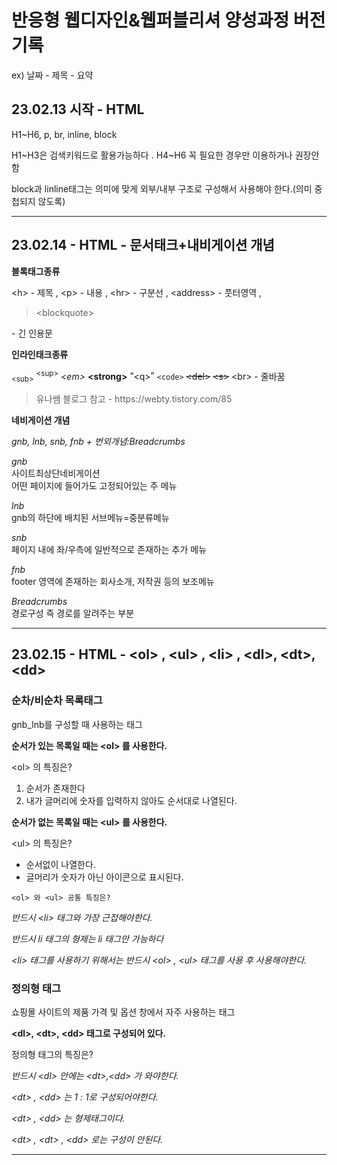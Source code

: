 <h1>반응형 웹디자인&웹퍼블리셔 양성과정 버전기록</h1>
<p>ex) 날짜 - 제목 - 요약</p>

<h2>23.02.13 시작 - HTML</h2> 
<p>H1~H6, p, br, inline, block</p>
<p>H1~H3은 검색키워드로 활용가능하다 . H4~H6 꼭 필요한 경우만 이용하거나 권장안함</p>
<p>block과 linline태그는 의미에 맞게 외부/내부 구조로 구성해서 사용해야 한다.(의미 중첩되지 않도록)</p>
<hr>

<h2>23.02.14 - HTML - 문서태크+내비게이션 개념 </h2>
<p><strong>블록태그종류</strong></p>
<p> &lt;h&gt; - 제목 , &lt;p&gt; - 내용 , &lt;hr&gt; - 구분선 , &lt;address&gt; - 풋터영역 , <blockquote>&lt;blockquote&gt;</blockquote> - 긴 인용문</p>
<p><strong>인라인태크종류</strong></p>
<p> <sub>&lt;sub&gt;</sub> <sup>&lt;sup&gt;</sup> <em>&lt;em&gt;</em> <strong>&lt;strong&gt;</strong> <q cite="">&lt;q&gt;</q> <code>&lt;code&gt;</code> <del>&lt;del&gt;</del> <s>&lt;s&gt;</s> &lt;br&gt; - 줄바꿈 </p>
<blockquote cite=https://webty.tistory.com/85> 유나쌤 블로그 참고 - https://webty.tistory.com/85 </blockquote>
<p><strong>네비게이션 개념</strong></p>
<p><em> gnb, lnb, snb, fnb + 번외개념:Breadcrumbs </em></p>
<p><em>gnb</em><br>사이트최상단네비게이션<br>어떤 페이지에 들어가도 고정되어있는 주 메뉴 </p>
<p><em>lnb</em><br>gnb의 하단에 배치된 서브메뉴=중분류메뉴</p>
<p><em>snb</em><br>페이지 내에 좌/우측에 일반적으로 존재하는 추가 메뉴</p>
<p><em>fnb</em><br>footer 영역에 존재하는 회사소개, 저작권 등의 보조메뉴</p>
<p><em>Breadcrumbs</em><br>경로구성 즉 경로를 알려주는 부분</p>
<hr>

<h2>23.02.15 - HTML - &lt;ol&gt; , &lt;ul&gt; , &lt;li&gt; , &lt;dl&gt;, &lt;dt&gt;, &lt;dd&gt; </h2>
<h3>순차/비순차 목록태그</h3>
<p>gnb_lnb를 구성할 때 사용하는 태그</p>
<p><strong>순서가 있는 목록일 때는 &lt;ol&gt; 를 사용한다. </strong></p>
<p>&lt;ol&gt; 의 특징은? </p>
<ol>
  <li> 순서가 존재한다</li>
  <li> 내가 글머리에 숫자를 입력하지 않아도 순서대로 나열된다.</li>
</ol>
<p><strong>순서가 없는 목록일 때는 &lt;ul&gt; 를 사용한다.</strong></p>
<p>&lt;ul&gt; 의 특징은?</p>
<ul>
  <li>순서없이 나열한다.</li>
  <li>글머리가 숫자가 아닌 아이콘으로 표시된다.</li>
</ul>
<p><code>&lt;ol&gt; 와 &lt;ul&gt; 공통 특징은?</code></p>
<p><em>반드시 &lt;li&gt; 태그와 가장 근접해야한다. </em></p>
<p><em>반드시 li 태그의 형제는 li 태그만 가능하다 </em></p>
<p><em> &lt;li&gt; 태그를 사용하기 위해서는 반드시 &lt;ol&gt; , &lt;ul&gt; 태그를 사용 후 사용해야한다.</em></p>

<h3>정의형 태그</h3>
<p>쇼핑몰 사이트의 제품 가격 및 옵션 창에서 자주 사용하는 태그</p>
<p><strong> &lt;dl&gt;, &lt;dt&gt;, &lt;dd&gt; 태그로 구성되어 있다.</strong></p>
<p> 정의형 태그의 특징은?</p>
<p><em>반드시 &lt;dl&gt; 안에는 &lt;dt&gt;,&lt;dd&gt; 가 와야한다.</em></p>
<p><em> &lt;dt&gt; , &lt;dd&gt; 는 1 : 1로 구성되어야한다.</em></p>
<p><em> &lt;dt&gt; , &lt;dd&gt; 는 형제태그이다. </em></p>
<p><em> &lt;dt&gt; , &lt;dt&gt; , &lt;dd&gt; 로는 구성이 안된다. </em></p>

<hr>
